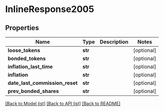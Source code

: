 # InlineResponse2005

## Properties
Name | Type | Description | Notes
------------ | ------------- | ------------- | -------------
**loose_tokens** | **str** |  | [optional] 
**bonded_tokens** | **str** |  | [optional] 
**inflation_last_time** | **str** |  | [optional] 
**inflation** | **str** |  | [optional] 
**date_last_commission_reset** | **str** |  | [optional] 
**prev_bonded_shares** | **str** |  | [optional] 

[[Back to Model list]](../README.md#documentation-for-models) [[Back to API list]](../README.md#documentation-for-api-endpoints) [[Back to README]](../README.md)


